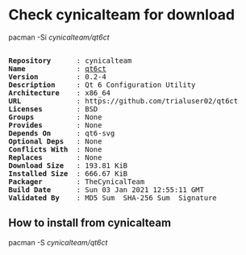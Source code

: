 # Check cynicalteam for download

pacman -Si *cynicalteam/qt6ct*

<div class="highlight"><pre class="highlight"><text>
<b>Repository</b>      : cynicalteam
<b>Name</b>            : <a href="../../x86_64/qt6ct-0.2-4-x86_64.pkg.tar.zst">qt6ct</a>
<b>Version</b>         : 0.2-4
<b>Description</b>     : Qt 6 Configuration Utility
<b>Architecture</b>    : x86_64
<b>URL</b>             : https://github.com/trialuser02/qt6ct
<b>Licenses</b>        : BSD
<b>Groups</b>          : None
<b>Provides</b>        : None
<b>Depends On</b>      : qt6-svg
<b>Optional Deps</b>   : None
<b>Conflicts With</b>  : None
<b>Replaces</b>        : None
<b>Download Size</b>   : 193.81 KiB
<b>Installed Size</b>  : 666.67 KiB
<b>Packager</b>        : TheCynicalTeam <wayne6324@gmail.com>
<b>Build Date</b>      : Sun 03 Jan 2021 12:55:11 GMT
<b>Validated By</b>    : MD5 Sum  SHA-256 Sum  Signature
</text></pre></div>

## How to install from cynicalteam

pacman -S *cynicalteam/qt6ct*

